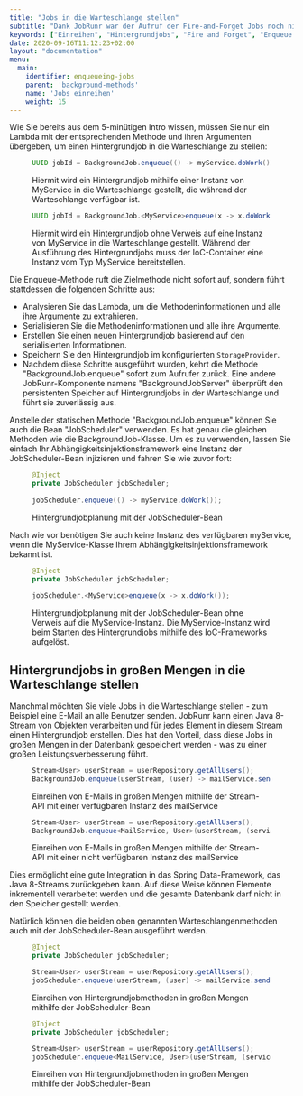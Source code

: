 ```yaml
---
title: "Jobs in die Warteschlange stellen"
subtitle: "Dank JobRunr war der Aufruf der Fire-and-Forget Jobs noch nie so einfach."
keywords: ["Einreihen", "Hintergrundjobs", "Fire and Forget", "Enqueue Jobs in großen Mengen"]
date: 2020-09-16T11:12:23+02:00
layout: "documentation"
menu: 
  main: 
    identifier: enqueueing-jobs
    parent: 'background-methods'
    name: 'Jobs einreihen'
    weight: 15
---
```

Wie Sie bereits aus dem 5-minütigen Intro wissen, müssen Sie nur ein Lambda mit der entsprechenden Methode und ihren Argumenten übergeben, um einen Hintergrundjob in die Warteschlange zu stellen:

<figure>

```java
UUID jobId = BackgroundJob.enqueue(() -> myService.doWork());
```
<figcaption> Hiermit wird ein Hintergrundjob mithilfe einer Instanz von MyService in die Warteschlange gestellt, die während der Warteschlange verfügbar ist. </figcaption>
</figure>

<figure>

```java
UUID jobId = BackgroundJob.<MyService>enqueue(x -> x.doWork());
```
<figcaption> Hiermit wird ein Hintergrundjob ohne Verweis auf eine Instanz von MyService in die Warteschlange gestellt. Während der Ausführung des Hintergrundjobs muss der IoC-Container eine Instanz vom Typ MyService bereitstellen. </figcaption>
</figure>


Die Enqueue-Methode ruft die Zielmethode nicht sofort auf, sondern führt stattdessen die folgenden Schritte aus:

- Analysieren Sie das Lambda, um die Methodeninformationen und alle ihre Argumente zu extrahieren.
- Serialisieren Sie die Methodeninformationen und alle ihre Argumente.
- Erstellen Sie einen neuen Hintergrundjob basierend auf den serialisierten Informationen.
- Speichern Sie den Hintergrundjob im konfigurierten `StorageProvider`.
- Nachdem diese Schritte ausgeführt wurden, kehrt die Methode "BackgroundJob.enqueue" sofort zum Aufrufer zurück. Eine andere JobRunr-Komponente namens "BackgroundJobServer" überprüft den persistenten Speicher auf Hintergrundjobs in der Warteschlange und führt sie zuverlässig aus.

Anstelle der statischen Methode "BackgroundJob.enqueue" können Sie auch die Bean "JobScheduler" verwenden. Es hat genau die gleichen Methoden wie die BackgroundJob-Klasse. Um es zu verwenden, lassen Sie einfach Ihr Abhängigkeitsinjektionsframework eine Instanz der JobScheduler-Bean injizieren und fahren Sie wie zuvor fort:


<figure>

```java
@Inject
private JobScheduler jobScheduler;
 
jobScheduler.enqueue(() -> myService.doWork());
```
<figcaption> Hintergrundjobplanung mit der JobScheduler-Bean </figcaption>
</figure>
 
Nach wie vor benötigen Sie auch keine Instanz des verfügbaren myService, wenn die MyService-Klasse Ihrem Abhängigkeitsinjektionsframework bekannt ist.

<figure>

```java
@Inject
private JobScheduler jobScheduler;
 
jobScheduler.<MyService>enqueue(x -> x.doWork());
```
<figcaption> Hintergrundjobplanung mit der JobScheduler-Bean ohne Verweis auf die MyService-Instanz. Die MyService-Instanz wird beim Starten des Hintergrundjobs mithilfe des IoC-Frameworks aufgelöst. </figcaption>
</figure>


## Hintergrundjobs in großen Mengen in die Warteschlange stellen
Manchmal möchten Sie viele Jobs in die Warteschlange stellen - zum Beispiel eine E-Mail an alle Benutzer senden. JobRunr kann einen Java 8-Stream <T> von Objekten verarbeiten und für jedes Element in diesem Stream einen Hintergrundjob erstellen. Dies hat den Vorteil, dass diese Jobs in großen Mengen in der Datenbank gespeichert werden - was zu einer großen Leistungsverbesserung führt.

<figure>

```java
Stream<User> userStream = userRepository.getAllUsers();
BackgroundJob.enqueue(userStream, (user) -> mailService.send(user.getId(), "mail-template-key"));
```
<figcaption> Einreihen von E-Mails in großen Mengen mithilfe der Stream-API mit einer verfügbaren Instanz des mailService </figcaption>
</figure>

<figure>

```java
Stream<User> userStream = userRepository.getAllUsers();
BackgroundJob.enqueue<MailService, User>(userStream, (service, user) -> service.send(user.getId(), "mail-template-key"));
```
<figcaption> Einreihen von E-Mails in großen Mengen mithilfe der Stream-API mit einer nicht verfügbaren Instanz des mailService </figcaption>
</figure>

Dies ermöglicht eine gute Integration in das Spring Data-Framework, das Java 8-Streams zurückgeben kann. Auf diese Weise können Elemente inkrementell verarbeitet werden und die gesamte Datenbank darf nicht in den Speicher gestellt werden.

Natürlich können die beiden oben genannten Warteschlangenmethoden auch mit der JobScheduler-Bean ausgeführt werden.

<figure>

```java
@Inject
private JobScheduler jobScheduler;

Stream<User> userStream = userRepository.getAllUsers();
jobScheduler.enqueue(userStream, (user) -> mailService.send(user.getId(), "mail-template-key"));
```
<figcaption> Einreihen von Hintergrundjobmethoden in großen Mengen mithilfe der JobScheduler-Bean </figcaption>
</figure>

<figure>

```java
@Inject
private JobScheduler jobScheduler;

Stream<User> userStream = userRepository.getAllUsers();
jobScheduler.enqueue<MailService, User>(userStream, (service, user) -> service.send(user.getId(), "mail-template-key"));
```
<figcaption> Einreihen von Hintergrundjobmethoden in großen Mengen mithilfe der JobScheduler-Bean </figcaption>
</figure>